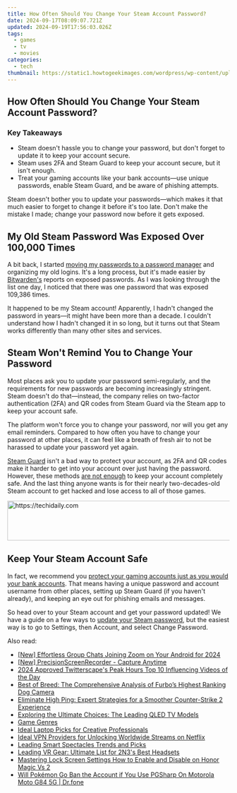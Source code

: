 ```yaml
---
title: How Often Should You Change Your Steam Account Password?
date: 2024-09-17T08:09:07.721Z
updated: 2024-09-19T17:56:03.026Z
tags:
  - games
  - tv
  - movies
categories:
  - tech
thumbnail: https://static1.howtogeekimages.com/wordpress/wp-content/uploads/2024/07/52749147016_beab857461_o.jpg
---
```


## How Often Should You Change Your Steam Account Password?

### Key Takeaways

* Steam doesn't hassle you to change your password, but don't forget to update it to keep your account secure.
* Steam uses 2FA and Steam Guard to keep your account secure, but it isn't enough.
* Treat your gaming accounts like your bank accounts—use unique passwords, enable Steam Guard, and be aware of phishing attempts.

 Steam doesn't bother you to update your passwords—which makes it that much easier to forget to change it before it's too late. Don't make the mistake I made; change your password now before it gets exposed.

##  My Old Steam Password Was Exposed Over 100,000 Times

 A bit back, I started [moving my passwords to a password manager](https://instagram-video-recordings.techidaily.com/updated-in-2024-cutting-edge-identifying-instagram-leavers/) and organizing my old logins. It's a long process, but it's made easier by [Bitwarden's](https://bitwarden.com/) reports on exposed passwords. As I was looking through the list one day, I noticed that there was one password that was exposed 109,386 times.

 It happened to be my Steam account! Apparently, I hadn't changed the password in years—it might have been more than a decade. I couldn't understand how I hadn't changed it in so long, but it turns out that Steam works differently than many other sites and services.

##  Steam Won't Remind You to Change Your Password

 Most places ask you to update your password semi-regularly, and the requirements for new passwords are becoming increasingly stringent. Steam doesn't do that—instead, the company relies on two-factor authentication (2FA) and QR codes from Steam Guard via the Steam app to keep your account safe.

 The platform won't force you to change your password, nor will you get any email reminders. Compared to how often you have to change your password at other places, it can feel like a breath of fresh air to not be harassed to update your password yet again.

[Steam Guard](https://help.steampowered.com/en/faqs/view/06B0-26E6-2CF8-254C) isn't a bad way to protect your account, as 2FA and QR codes make it harder to get into your account over just having the password. However, these methods [are not enough](https://location-social.techidaily.com/in-2024-4-most-known-ways-to-find-someone-on-tinder-for-apple-iphone-15-pro-max-by-name-drfone-by-drfone-virtual-ios/) to keep your account completely safe. And the last thing anyone wants is for their nearly two-decades-old Steam account to get hacked and lose access to all of those games.

<!-- affiliate ads begin -->
<a href="https://imp.i357552.net/c/5597632/857869/11832" target="_top" id="857869">
  <img src="//a.impactradius-go.com/display-ad/11832-857869" border="0" alt="https://techidaily.com" width="728" height="90"/>
</a>
<img height="0" width="0" src="https://imp.i357552.net/i/5597632/857869/11832" style="position:absolute;visibility:hidden;" border="0" />
<!-- affiliate ads end -->

##  Keep Your Steam Account Safe

 In fact, we recommend you [protect your gaming accounts just as you would your bank accounts](https://digital-screen-recording.techidaily.com/updated-2024-approved-unlock-the-potential-of-your-facebook-lives/). That means having a unique password and account username from other places, setting up Steam Guard (if you haven't already), and keeping an eye out for phishing emails and messages.

 So head over to your Steam account and get your password updated! We have a guide on a few ways to [update your Steam password](https://facebook-video-share.techidaily.com/new-unravel-iphone-tricks-for-repetitive-videos/), but the easiest way is to go to Settings, then Account, and select Change Password.

<ins class="adsbygoogle"
     style="display:block"
     data-ad-format="autorelaxed"
     data-ad-client="ca-pub-7571918770474297"
     data-ad-slot="1223367746"></ins>

<ins class="adsbygoogle"
     style="display:block"
     data-ad-client="ca-pub-7571918770474297"
     data-ad-slot="8358498916"
     data-ad-format="auto"
     data-full-width-responsive="true"></ins>

<span class="atpl-alsoreadstyle">Also read:</span>
<div><ul>
<li><a href="https://screen-mirroring-recording.techidaily.com/new-effortless-group-chats-joining-zoom-on-your-android-for-2024/"><u>[New] Effortless Group Chats Joining Zoom on Your Android for 2024</u></a></li>
<li><a href="https://visual-screen-recording.techidaily.com/new-precisionscreenrecorder-capture-anytime/"><u>[New] PrecisionScreenRecorder - Capture Anytime</u></a></li>
<li><a href="https://twitter-clips.techidaily.com/2024-approved-twitterscapes-peak-hours-top-10-influencing-videos-of-the-day/"><u>2024 Approved Twitterscape's Peak Hours Top 10 Influencing Videos of the Day</u></a></li>
<li><a href="https://buynow-info.techidaily.com/best-of-breed-the-comprehensive-analysis-of-furbos-highest-ranking-dog-camera/"><u>Best of Breed: The Comprehensive Analysis of Furbo’s Highest Ranking Dog Camera</u></a></li>
<li><a href="https://win-solutions.techidaily.com/eliminate-high-ping-expert-strategies-for-a-smoother-counter-strike-2-experience/"><u>Eliminate High Ping: Expert Strategies for a Smoother Counter-Strike 2 Experience</u></a></li>
<li><a href="https://buynow-help.techidaily.com/exploring-the-ultimate-choices-the-leading-qled-tv-models/"><u>Exploring the Ultimate Choices: The Leading QLED TV Models</u></a></li>
<li><a href="https://buynow-help.techidaily.com/game-genres/"><u>Game Genres</u></a></li>
<li><a href="https://buynow-help.techidaily.com/ideal-laptop-picks-for-creative-professionals/"><u>Ideal Laptop Picks for Creative Professionals</u></a></li>
<li><a href="https://buynow-help.techidaily.com/ideal-vpn-providers-for-unlocking-worldwide-streams-on-netflix/"><u>Ideal VPN Providers for Unlocking Worldwide Streams on Netflix</u></a></li>
<li><a href="https://buynow-help.techidaily.com/leading-smart-spectacles-trends-and-picks/"><u>Leading Smart Spectacles Trends and Picks</u></a></li>
<li><a href="https://buynow-help.techidaily.com/leading-vr-gear-ultimate-list-for-2n3s-best-headsets/"><u>Leading VR Gear: Ultimate List for 2N3's Best Headsets</u></a></li>
<li><a href="https://unlock-android.techidaily.com/mastering-lock-screen-settings-how-to-enable-and-disable-on-honor-magic-vs-2-by-drfone-android/"><u>Mastering Lock Screen Settings How to Enable and Disable on Honor Magic Vs 2</u></a></li>
<li><a href="https://android-pokemon-go.techidaily.com/will-pokemon-go-ban-the-account-if-you-use-pgsharp-on-motorola-moto-g84-5g-drfone-by-drfone-virtual-android/"><u>Will Pokémon Go Ban the Account if You Use PGSharp On Motorola Moto G84 5G | Dr.fone</u></a></li>
</ul></div>

